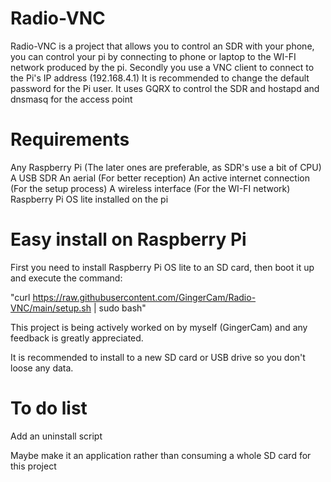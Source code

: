 # Radio-VNC
Radio-VNC is a project that allows you to control an SDR with your phone, you can control your pi by connecting to phone or laptop to the WI-FI network produced by the pi. Secondly you use a VNC client to connect to the Pi's IP address (192.168.4.1)
It is recommended to change the default password for the Pi user.
It uses GQRX to control the SDR and hostapd and dnsmasq for the access point

# Requirements
Any Raspberry Pi (The later ones are preferable, as SDR's use a bit of CPU)
A USB SDR
An aerial (For better reception)
An active internet connection (For the setup process)
A wireless interface (For the WI-FI network)
Raspberry Pi OS lite installed on the pi

# Easy install on Raspberry Pi

First you need to install Raspberry Pi OS lite to an SD card, then boot it up and execute the command:

"curl https://raw.githubusercontent.com/GingerCam/Radio-VNC/main/setup.sh | sudo bash"

This project is being actively worked on by myself (GingerCam) and any feedback is greatly appreciated.

It is recommended to install to a new SD card or USB drive so you don't loose any data.

# To do list

Add an uninstall script

Maybe make it an application rather than consuming a whole SD card for this project

